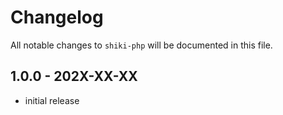 # Changelog

All notable changes to `shiki-php` will be documented in this file.

## 1.0.0 - 202X-XX-XX

- initial release
